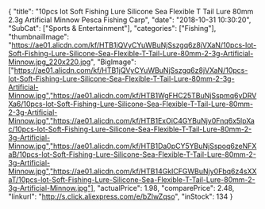 {
	"title": "10pcs lot Soft Fishing Lure Silicone Sea Flexible T Tail Lure 80mm 2.3g Artificial Minnow Pesca Fishing Carp",
	"date": "2018-10-31 10:30:20",
	"SubCat": ["Sports & Entertainment"],
	"categories": ["Fishing"],
	"thumbnailImage": "https://ae01.alicdn.com/kf/HTB1jQVyCYuWBuNjSszgq6z8jVXaN/10pcs-lot-Soft-Fishing-Lure-Silicone-Sea-Flexible-T-Tail-Lure-80mm-2-3g-Artificial-Minnow.jpg_220x220.jpg",
	"BigImage": ["https://ae01.alicdn.com/kf/HTB1jQVyCYuWBuNjSszgq6z8jVXaN/10pcs-lot-Soft-Fishing-Lure-Silicone-Sea-Flexible-T-Tail-Lure-80mm-2-3g-Artificial-Minnow.jpg","https://ae01.alicdn.com/kf/HTB1WgFHC25TBuNjSspmq6yDRVXa6/10pcs-lot-Soft-Fishing-Lure-Silicone-Sea-Flexible-T-Tail-Lure-80mm-2-3g-Artificial-Minnow.jpg","https://ae01.alicdn.com/kf/HTB1ExOiC4GYBuNjy0Fnq6x5lpXac/10pcs-lot-Soft-Fishing-Lure-Silicone-Sea-Flexible-T-Tail-Lure-80mm-2-3g-Artificial-Minnow.jpg","https://ae01.alicdn.com/kf/HTB1Da0pCY5YBuNjSspoq6zeNFXaB/10pcs-lot-Soft-Fishing-Lure-Silicone-Sea-Flexible-T-Tail-Lure-80mm-2-3g-Artificial-Minnow.jpg","https://ae01.alicdn.com/kf/HTB14GkICFGWBuNjy0Fbq6z4sXXaT/10pcs-lot-Soft-Fishing-Lure-Silicone-Sea-Flexible-T-Tail-Lure-80mm-2-3g-Artificial-Minnow.jpg"],
	"actualPrice": 1.98,
	"comparePrice": 2.48,
	"linkurl": "http://s.click.aliexpress.com/e/bZlwZqso",
	"inStock": 134
}
